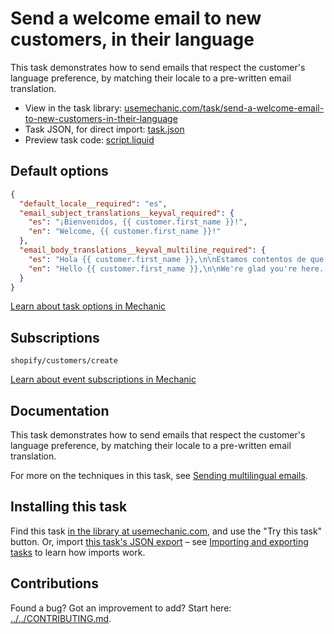 # Send a welcome email to new customers, in their language

This task demonstrates how to send emails that respect the customer's language preference, by matching their locale to a pre-written email translation.

* View in the task library: [usemechanic.com/task/send-a-welcome-email-to-new-customers-in-their-language](https://usemechanic.com/task/send-a-welcome-email-to-new-customers-in-their-language)
* Task JSON, for direct import: [task.json](../../tasks/send-a-welcome-email-to-new-customers-in-their-language.json)
* Preview task code: [script.liquid](./script.liquid)

## Default options

```json
{
  "default_locale__required": "es",
  "email_subject_translations__keyval_required": {
    "es": "¡Bienvenidos, {{ customer.first_name }}!",
    "en": "Welcome, {{ customer.first_name }}!"
  },
  "email_body_translations__keyval_multiline_required": {
    "es": "Hola {{ customer.first_name }},\n\nEstamos contentos de que estés aquí. :) ¡Salud!\n\n{{ shop.name }}",
    "en": "Hello {{ customer.first_name }},\n\nWe're glad you're here. :) Cheers!\n\n{{ shop.name }}"
  }
}
```

[Learn about task options in Mechanic](https://docs.usemechanic.com/article/471-task-options)

## Subscriptions

```liquid
shopify/customers/create
```

[Learn about event subscriptions in Mechanic](https://docs.usemechanic.com/article/408-subscriptions)

## Documentation

This task demonstrates how to send emails that respect the customer's language preference, by matching their locale to a pre-written email translation.

For more on the techniques in this task, see [Sending multilingual emails](https://docs.usemechanic.com/article/465-sending-multilingual-emails).

## Installing this task

Find this task [in the library at usemechanic.com](https://usemechanic.com/task/send-a-welcome-email-to-new-customers-in-their-language), and use the "Try this task" button. Or, import [this task's JSON export](../../tasks/send-a-welcome-email-to-new-customers-in-their-language.json) – see [Importing and exporting tasks](https://docs.usemechanic.com/article/505-importing-and-exporting-tasks) to learn how imports work.

## Contributions

Found a bug? Got an improvement to add? Start here: [../../CONTRIBUTING.md](../../CONTRIBUTING.md).
